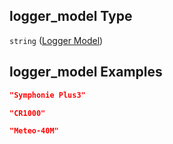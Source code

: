 ## logger_model Type

`string` ([Logger Model](iea43_wra_data_model-properties-measurement-location-measurement-location-properties-logger-configuration-logger-configuration-properties-logger-model.md))

## logger_model Examples

```json
"Symphonie Plus3"
```

```json
"CR1000"
```

```json
"Meteo-40M"
```

